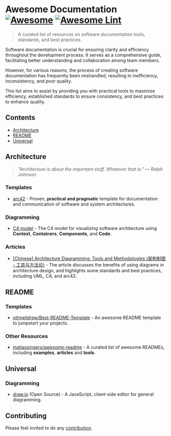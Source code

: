 <!--lint ignore awesome-git-repo-age-->

# Awesome Documentation [![Awesome](https://awesome.re/badge.svg)](https://awesome.re) [![Awesome Lint](https://github.com/pengqun/awesome-documentation/actions/workflows/action.yml/badge.svg)](https://github.com/pengqun/awesome-documentation/actions/workflows/action.yml)

> A curated list of resources on software documentation tools, standards, and best practices.

Software documentation is crucial for ensuring clarity and efficiency throughout the development process. It serves as a comprehensive guide, facilitating better understanding and collaboration among team members.

However, for various reasons, the process of creating software documentation has frequently been mishandled, resulting in inefficiency, inconsistency, and poor quality.

This list aims to assist by providing you with practical tools to maximize efficiency, established standards to ensure consistency, and best practices to enhance quality.

## Contents

- [Architecture](#architecture)
- [README](#readme)
- [Universal](#universal)

## Architecture

> _"Architecture is about the important stuff. Whatever that is."  — Ralph Johnson_

### Templates

- [arc42](https://arc42.org/) - Proven, **practical and pragmatic** template for documentation and communication of software and system architectures.

### Diagramming

- [C4 model](https://c4model.com) - The C4 model for visualizing software architecture using **Context**, **Containers**, **Components**, and **Code**.

### **Articles**

- [\[Chinese\] Architecture Diagramming: Tools and Methodologies \(架构制图 - 工具与方法论\)](https://developer.aliyun.com/article/774446) - The article discusses the benefits of using diagrams in architecture design, and highlights some standards and best practices, including UML,  C4, and arc42.

## README

### Templates

- [othneildrew/Best-README-Template](https://github.com/othneildrew/Best-README-Template) - An awesome README template to jumpstart your projects.

### Other Resources

- [matiassingers/awesome-readme](https://github.com/matiassingers/awesome-readme#readme) - A curated list of awesome READMEs, including **examples**, **articles** and **tools**.

## Universal

### Diagramming

- [draw.io](https://github.com/jgraph/drawio) (Open Source) - A JavaScript, client-side editor for general diagramming.

## Contributing

Please feel invited to do any [contribution](CONTRIBUTING.md).
